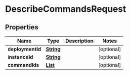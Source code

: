 

# DescribeCommandsRequest


## Properties

| Name | Type | Description | Notes |
|------------ | ------------- | ------------- | -------------|
|**deploymentId** | [**String**](String.md) |  |  [optional] |
|**instanceId** | [**String**](String.md) |  |  [optional] |
|**commandIds** | [**List**](List.md) |  |  [optional] |



